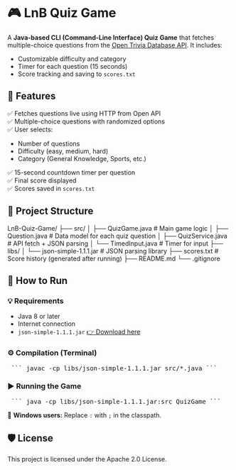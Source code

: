# 🎮 LnB Quiz Game

A **Java-based CLI (Command-Line Interface) Quiz Game** that fetches multiple-choice questions from the [Open Trivia Database API](https://opentdb.com/). It includes:

- Customizable difficulty and category
- Timer for each question (15 seconds)
- Score tracking and saving to `scores.txt`

## 📌 Features

✅ Fetches questions live using HTTP from Open API  
✅ Multiple-choice questions with randomized options  
✅ User selects:
- Number of questions  
- Difficulty (easy, medium, hard)  
- Category (General Knowledge, Sports, etc.)

✅ 15-second countdown timer per question  
✅ Final score displayed  
✅ Scores saved in `scores.txt`

## 📂 Project Structure

LnB-Quiz-Game/
├── src/
│   ├── QuizGame.java          # Main game logic
│   ├── Question.java          # Data model for each quiz question
│   ├── QuizService.java       # API fetch + JSON parsing
│   └── TimedInput.java        # Timer for input
├── libs/
│   └── json-simple-1.1.1.jar  # JSON parsing library
├── scores.txt                 # Score history (generated after running)
├── README.md
└── .gitignore


## 🚀 How to Run

### 💡 Requirements

- Java 8 or later
- Internet connection
- `json-simple-1.1.1.jar` [👉 Download here](https://code.google.com/archive/p/json-simple/downloads)

### ⚙️ Compilation (Terminal)

<pre> ``` javac -cp libs/json-simple-1.1.1.jar src/*.java ``` </pre>

### ▶️ Running the Game

<pre> ``` java -cp libs/json-simple-1.1.1.jar:src QuizGame ``` </pre>


🔁 **Windows users:** Replace `:` with `;` in the classpath.

## 🛡 License

This project is licensed under the Apache 2.0 License.
